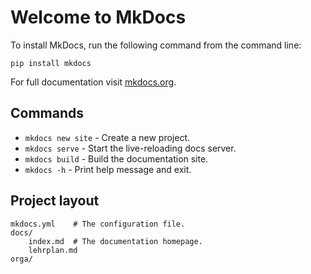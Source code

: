 # Welcome to MkDocs

To install MkDocs, run the following command from the command line:

`pip install mkdocs`

For full documentation visit [mkdocs.org](https://www.mkdocs.org).

## Commands

* `mkdocs new site` - Create a new project.
* `mkdocs serve` - Start the live-reloading docs server.
* `mkdocs build` - Build the documentation site.
* `mkdocs -h` - Print help message and exit.

## Project layout

    mkdocs.yml    # The configuration file.
    docs/
        index.md  # The documentation homepage.
        lehrplan.md
    orga/ 

